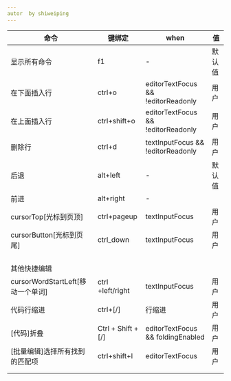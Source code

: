 ```yaml
---
autor  by shiweiping
---
```


| 命令                              | 键绑定             | when                               | 值     |
| --------------------------------- | ------------------ | ---------------------------------- | ------ |
| 显示所有命令                      | f1                 | -                                  | 默认值 |
| 在下面插入行                      | ctrl+o             | editorTextFocus && !editorReadonly | 用户   |
| 在上面插入行                      | ctrl+shift+o       | editorTextFocus && !editorReadonly | 用户   |
| 删除行                            | ctrl+d             | textInputFocus && !editorReadonly  | 用户   |
| 后退                              | alt+left           | -                                  | 默认值 |
| 前进                              | alt+right          | -                                  |        |
| cursorTop[光标到页顶]             | ctrl+pageup        | textInputFocus                     | 用户   |
| cursorButton[光标到页尾]          | ctrl_down          | textInputFocus                     | 用户   |
|                                   |                    |                                    |        |
|                                   |                    |                                    |        |
|                                   |                    |                                    |        |
|                                   |                    |                                    |        |
| 其他快捷编辑                      |                    |                                    |        |
| cursorWordStartLeft[移动一个单词] | ctrl +left/right   | textInputFocus                     | 用户   |
| 代码行缩进                        | ctrl+[/]           | 行缩进                             | 用户   |
| [代码]折叠                        | Ctrl + Shift + [/] | editorTextFocus && foldingEnabled  | 用户   |
| [批量编辑]选择所有找到的匹配项    | ctrl+shift+l       | editorTextFocus                    | 用户   |
|                                   |                    |                                    |        |
|                                   |                    |                                    |        |


